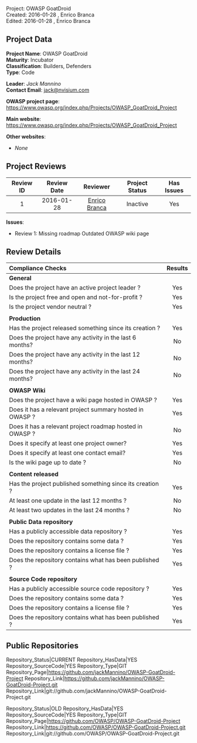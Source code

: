 Project:     OWASP GoatDroid  
Created:     2016-01-28 , Enrico Branca  
Edited:      2016-01-28 , Enrico Branca  


[//]: # (BE SURE THERE ARE NO EMPTY LINES BEFORE 'Project')  
[//]: # (end each line of the metadata with TWO spaces before the newline)  
[//]: # (insert TWO blank lines after the metadata)  
[//]: # (<ADD YOUR TEXT STARTING FROM HERE>)  


## Project Data  

**Project Name**: OWASP GoatDroid  
**Maturity**: Incubator  
**Classification**: Builders, Defenders  
**Type**: Code  

**Leader**: *Jack Mannino*  
**Contact Email**: <jack@nvisium.com>  


**OWASP project page**:  
<https://www.owasp.org/index.php/Projects/OWASP_GoatDroid_Project>

**Main website**:  
<https://www.owasp.org/index.php/Projects/OWASP_GoatDroid_Project>

**Other websites**:  
- *None*

## Project Reviews  

| **Review ID** |   **Review Date**   |  **Reviewer**              |  **Project Status** |  **Has Issues**  |  
|:-------------:|:-------------------:|:--------------------------:|:-------------------:|:----------------:|  
| 1             | 2016-01-28          | [Enrico Branca][001]       |    Inactive         |     Yes          |  

[001]: ../lists/reviewers#enrico_branca

**Issues**:
- Review 1:
Missing roadmap
Outdated OWASP wiki page


## Review Details  

|     **Compliance Checks**                                   |    **Results**     |
|:------------------------------------------------------------|:------------------:|
|     **General**                                             |                    |
| Does the project have an active project leader ?            |      Yes           |
| Is the project free and open and not-for-profit ?           |      Yes           |
| Is the project vendor neutral ?                             |      Yes           |
|                                                             |                    |
|     **Production**                                          |                    |
| Has the project released something since its creation ?     |      Yes           |
| Does the project have any activity in the last 6 months?    |      No            |
| Does the project have any activity in the last 12 months?   |      No            |
| Does the project have any activity in the last 24 months?   |      No            |
|                                                             |                    |
|     **OWASP Wiki**                                          |                    |
| Does the project have a wiki page hosted in OWASP ?         |      Yes           |
| Does it has a relevant project summary hosted in OWASP ?    |      Yes           |
| Does it has a relevant project roadmap hosted in OWASP ?    |      No            |
| Does it specify at least one project owner?                 |      Yes           |
| Does it specify at least one contact email?                 |      Yes           |
| Is the wiki page up to date ?                               |      No            |
|                                                             |                    |
|     **Content released**                                    |                    |
| Has the project published something since its creation ?    |      Yes           |
| At least one update in the last 12 months ?                 |      No            |
| At least two updates in the last 24 months ?                |      No            |
|                                                             |                    |
|     **Public Data repository**                              |                    |
| Has a publicly accessible data repository ?                 |      Yes           |
| Does the repository contains some data ?                    |      Yes           |
| Does the repository contains a license file ?               |      Yes           |
| Does the repository contains what has been published ?      |      Yes           |
|                                                             |                    |
|     **Source Code repository**                              |                    |
| Has a publicly accessible source code repository ?          |      Yes           |
| Does the repository contains some data ?                    |      Yes           |
| Does the repository contains a license file ?               |      Yes           |
| Does the repository contains what has been published ?      |      Yes           |



## Public Repositories  

Repository_Status|CURRENT
Repository_HasData|YES
Repository_SourceCode|YES
Repository_Type|GIT
Repository_Page|<https://github.com/jackMannino/OWASP-GoatDroid-Project>
Repository_Link|<https://github.com/jackMannino/OWASP-GoatDroid-Project.git>
Repository_Link|git://github.com/jackMannino/OWASP-GoatDroid-Project.git

Repository_Status|OLD
Repository_HasData|YES
Repository_SourceCode|YES
Repository_Type|GIT
Repository_Page|<https://github.com/OWASP/OWASP-GoatDroid-Project>
Repository_Link|<https://github.com/OWASP/OWASP-GoatDroid-Project.git>
Repository_Link|git://github.com/OWASP/OWASP-GoatDroid-Project.git


[//]: # (<STOP HERE - do not write anything after this point !!! >)

